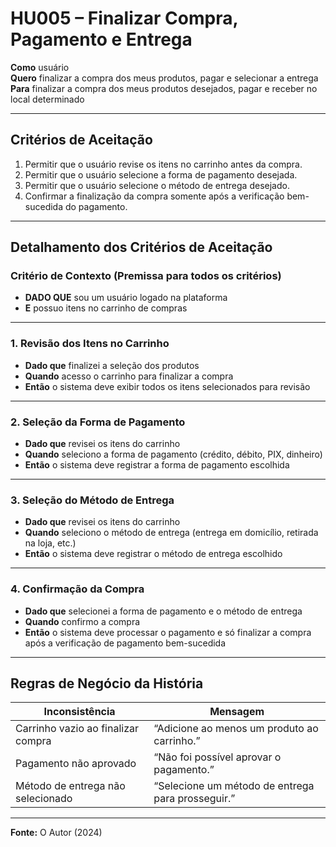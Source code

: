 # HU005 – Finalizar Compra, Pagamento e Entrega

**Como** usuário  
**Quero** finalizar a compra dos meus produtos, pagar e selecionar a entrega  
**Para** finalizar a compra dos meus produtos desejados, pagar e receber no local determinado

---

## Critérios de Aceitação

1. Permitir que o usuário revise os itens no carrinho antes da compra.
2. Permitir que o usuário selecione a forma de pagamento desejada.
3. Permitir que o usuário selecione o método de entrega desejado.
4. Confirmar a finalização da compra somente após a verificação bem-sucedida do pagamento.

---

## Detalhamento dos Critérios de Aceitação

### Critério de Contexto (Premissa para todos os critérios)

- **DADO QUE** sou um usuário logado na plataforma
- **E** possuo itens no carrinho de compras

---

### 1. Revisão dos Itens no Carrinho

- **Dado que** finalizei a seleção dos produtos
- **Quando** acesso o carrinho para finalizar a compra
- **Então** o sistema deve exibir todos os itens selecionados para revisão

---

### 2. Seleção da Forma de Pagamento

- **Dado que** revisei os itens do carrinho
- **Quando** seleciono a forma de pagamento (crédito, débito, PIX, dinheiro)
- **Então** o sistema deve registrar a forma de pagamento escolhida

---

### 3. Seleção do Método de Entrega

- **Dado que** revisei os itens do carrinho
- **Quando** seleciono o método de entrega (entrega em domicílio, retirada na loja, etc.)
- **Então** o sistema deve registrar o método de entrega escolhido

---

### 4. Confirmação da Compra

- **Dado que** selecionei a forma de pagamento e o método de entrega
- **Quando** confirmo a compra
- **Então** o sistema deve processar o pagamento e só finalizar a compra após a verificação de pagamento bem-sucedida

---

## Regras de Negócio da História

| Inconsistência                     | Mensagem                                          |
| ---------------------------------- | ------------------------------------------------- |
| Carrinho vazio ao finalizar compra | “Adicione ao menos um produto ao carrinho.”       |
| Pagamento não aprovado             | “Não foi possível aprovar o pagamento.”           |
| Método de entrega não selecionado  | “Selecione um método de entrega para prosseguir.” |

---

**Fonte:** O Autor (2024)
